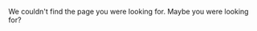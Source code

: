 <!-- Source: https://docs.factory.ai/cli/configuration/cli-reference -->

We couldn't find the page you were looking for. Maybe you were looking for?
